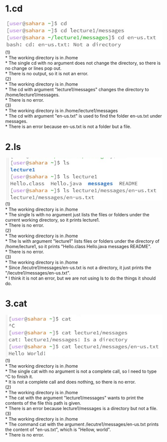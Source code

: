 # 1.cd
![Image](cd.png)
<br>(1)<br>* The working directory is in /home
<br>* The single cd with no argument does not change the directory, so there is no change or lines pop out.
<br>* There is no output, so it is not an error.
<br>(2)<br>* The working directory is in /home
<br>* The cd with argument "lecture1/messages" changes the directory to /home/lecture1/messages.
<br>* There is no error.
<br>(3)<br>* The working directory is in /home/lecture1/messages
<br>* The cd with argument "en-us.txt" is used to find the folder en-us.txt under messages.
<br>* There is an error because en-us.txt is not a folder but a file.
# 2.ls
![Image](ls.png)
<br>(1)<br>* The working directory is in /home
<br>* The single ls with no argument just lists the files or folders under the current working directory, so it prints lecture1.
<br>* There is no error.
<br>(2)<br>* The working directory is in /home
<br>* The ls with argument "lecture1" lists files or folders under the directory of /home/lecture1, so it prints "Hello.class Hello.java messages README".
<br>* There is no error.
<br>(3)<br>* The working directory is in /home
<br>* Since /lecutre1/messages/en-us.txt is not a directory, it just prints the "/lecutre1/messages/en-us.txt".
<br>* I think it is not an error, but we are not using ls to do the things it should do.

# 3.cat
![Image](cat.png)
<br>(1)<br>* The working directory is in /home
<br>* The single cat with no argument is not a complete call, so I need to type ^C to finish it.
<br>* It is not a complete call and does nothing, so there is no error.
<br>(2)<br>* The working directory is in /home
<br>* The cat with the argument "lecture1/messages" wants to print the contents of the file this path is given.
<br>* There is an error because lecture1/messages is a directory but not a file.
<br>(3)<br>* The working directory is in /home
<br>* The command cat with the argument /lecutre1/messages/en-us.txt prints the content of "en-us.txt", which is "Hellow, world".
<br>* There is no error.

